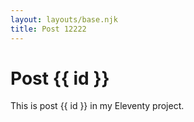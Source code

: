 ```yaml
---
layout: layouts/base.njk
title: Post 12222
---
```


# Post {{ id }}

This is post {{ id }} in my Eleventy project.
